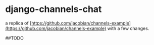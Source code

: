 # django-channels-chat
a replica of [https://github.com/jacobian/channels-example](https://github.com/jacobian/channels-example) with a few changes.

##TODO
